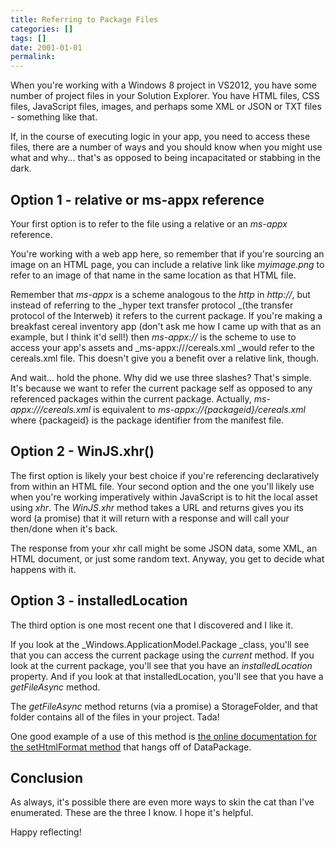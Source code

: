 ```yaml
---
title: Referring to Package Files
categories: []
tags: []
date: 2001-01-01
permalink: 
---
```


When you're working with a Windows 8 project in VS2012, you have some number of project files in your Solution Explorer. You have HTML files, CSS files, JavaScript files, images, and perhaps some XML or JSON or TXT files - something like that.

If, in the course of executing logic in your app, you need to access these files, there are a number of ways and you should know when you might use what and why... that's as opposed to being incapacitated or stabbing in the dark.

## Option 1 - relative or ms-appx reference

Your first option is to refer to the file using a relative or an _ms-appx_ reference.

You're working with a web app here, so remember that if you're sourcing an image on an HTML page, you can include a relative link like _myimage.png_ to refer to an image of that name in the same location as that HTML file.

Remember that _ms-appx_ is a scheme analogous to the _http_ in _http://_, but instead of referring to the _hyper text transfer protocol _(the transfer protocol of the Interweb) it refers to the current package. If you're making a breakfast cereal inventory app (don't ask me how I came up with that as an example, but I think it'd sell!) then _ms-appx://_ is the scheme to use to access your app's assets and  _ms-appx:///cereals.xml _would refer to the cereals.xml file. This doesn't give you a benefit over a relative link, though.

And wait... hold the phone. Why did we use three slashes? That's simple. It's because we want to refer the current package self as opposed to any referenced packages within the current package. Actually, _ms-appx:///cereals.xml_ is equivalent to _ms-appx://{packageid}/cereals.xml_ where {packageid} is the package identifier from the manifest file.

## Option 2 - WinJS.xhr()

The first option is likely your best choice if you're referencing declaratively from within an HTML file. Your second option and the one you'll likely use when you're working imperatively within JavaScript is to hit the local asset using _xhr_. The _WinJS.xhr_ method takes a URL and returns gives you its word (a promise) that it will return with a response and will call your then/done when it's back.

The response from your xhr call might be some JSON data, some XML, an HTML document, or just some random text. Anyway, you get to decide what happens with it.

## Option 3 - installedLocation

The third option is one most recent one that I discovered and I like it.

If you look at the _Windows.ApplicationModel.Package _class, you'll see that you can access the current package using the _current_ method. If you look at the current package, you'll see that you have an _installedLocation_ property. And if you look at that installedLocation, you'll see that you have a _getFileAsync_ method.

The _getFileAsync_ method returns (via a promise) a StorageFolder, and that folder contains all of the files in your project. Tada!

One good example of a use of this method is [the online documentation for the setHtmlFormat method](http://msdn.microsoft.com/en-us/library/windows/apps/windows.applicationmodel.datatransfer.datapackage.sethtmlformat.aspx) that hangs off of DataPackage.

## Conclusion

As always, it's possible there are even more ways to skin the cat than I've enumerated. These are the three I know. I hope it's helpful.

Happy reflecting!